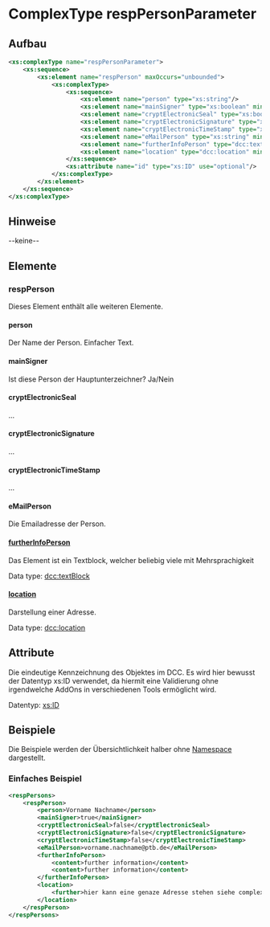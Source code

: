 # ComplexType respPersonParameter


## Aufbau
```xml
<xs:complexType name="respPersonParameter">
    <xs:sequence>
        <xs:element name="respPerson" maxOccurs="unbounded">
            <xs:complexType>
                <xs:sequence>
                    <xs:element name="person" type="xs:string"/>
                    <xs:element name="mainSigner" type="xs:boolean" minOccurs="0"/>
                    <xs:element name="cryptElectronicSeal" type="xs:boolean" minOccurs="0"/>
                    <xs:element name="cryptElectronicSignature" type="xs:boolean" minOccurs="0"/>
                    <xs:element name="cryptElectronicTimeStamp" type="xs:boolean" minOccurs="0"/>
                    <xs:element name="eMailPerson" type="xs:string" minOccurs="0"/>
                    <xs:element name="furtherInfoPerson" type="dcc:textBlock" minOccurs="0" maxOccurs="unbounded"/>
                    <xs:element name="location" type="dcc:location" minOccurs="0"/>
                </xs:sequence>
                <xs:attribute name="id" type="xs:ID" use="optional"/>
            </xs:complexType>
        </xs:element>
    </xs:sequence>
</xs:complexType>
```

## Hinweise
--keine--

## Elemente

### respPerson
Dieses Element enthält alle weiteren Elemente. 

#### person
Der Name der Person. Einfacher Text.

#### mainSigner
Ist diese Person der Hauptunterzeichner? Ja/Nein

#### cryptElectronicSeal
...

#### cryptElectronicSignature
...

#### cryptElectronicTimeStamp
...

#### eMailPerson
Die Emailadresse der Person.

#### [furtherInfoPerson](../complexTypes/textBlock.md)
Das Element ist ein Textblock, welcher beliebig viele mit Mehrsprachigkeit

Data type: [dcc:textBlock](../complexTypes/textBlock.md)

#### [location](../complexTypes/location.md)
Darstellung einer Adresse.

Data type: [dcc:location](../complexTypes/location.md)

## Attribute
Die eindeutige Kennzeichnung des Objektes im DCC. Es wird hier bewusst der Datentyp xs:ID verwendet, da hiermit eine Validierung ohne irgendwelche AddOns in verschiedenen Tools ermöglicht wird. 

Datentyp: [xs:ID](../xsd/xs-ID.md)

## Beispiele
Die Beispiele werden der Übersichtlichkeit halber ohne [Namespace](../namespace.md) dargestellt.


### Einfaches Beispiel
```xml
<respPersons>
    <respPerson>
        <person>Vorname Nachname</person>
        <mainSigner>true</mainSigner>
        <cryptElectronicSeal>false</cryptElectronicSeal>
        <cryptElectronicSignature>false</cryptElectronicSignature>
        <cryptElectronicTimeStamp>false</cryptElectronicTimeStamp>
        <eMailPerson>vorname.nachname@ptb.de</eMailPerson>
        <furtherInfoPerson>
            <content>further information</content>
            <content>further information</content>
        </furtherInfoPerson>
        <location>
            <further>hier kann eine genaze Adresse stehen siehe complexType loction<further>
        </location>
    </respPerson>
</respPersons>
```
